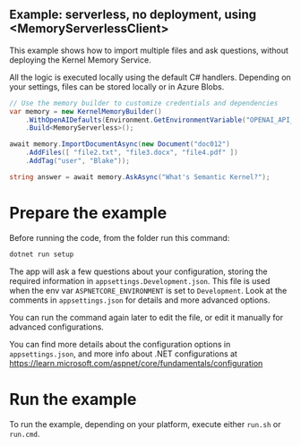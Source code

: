 ## Example: serverless, no deployment, using \<MemoryServerlessClient>

This example shows how to import multiple files and ask questions, without
deploying the Kernel Memory Service.

All the logic is executed locally using the default C# handlers. Depending
on your settings, files can be stored locally or in Azure Blobs.

```csharp
// Use the memory builder to customize credentials and dependencies
var memory = new KernelMemoryBuilder()
    .WithOpenAIDefaults(Environment.GetEnvironmentVariable("OPENAI_API_KEY"))
    .Build<MemoryServerless>();

await memory.ImportDocumentAsync(new Document("doc012")
    .AddFiles([ "file2.txt", "file3.docx", "file4.pdf" ])
    .AddTag("user", "Blake"));

string answer = await memory.AskAsync("What's Semantic Kernel?");
```

# Prepare the example

Before running the code, from the folder run this command:

```csharp
dotnet run setup
```

The app will ask a few questions about your configuration, storing the
required information in `appsettings.Development.json`. This file is used when
the env var `ASPNETCORE_ENVIRONMENT` is set to `Development`. Look at the
comments in `appsettings.json` for details and more advanced options.

You can run the command again later to edit the file, or edit it manually for
advanced configurations.

You can find more details about the configuration options in `appsettings.json`,
and more info about .NET configurations at
https://learn.microsoft.com/aspnet/core/fundamentals/configuration

# Run the example

To run the example, depending on your platform, execute either `run.sh` or `run.cmd`.